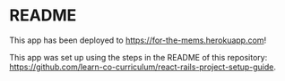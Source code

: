 # README

This app has been deployed to https://for-the-mems.herokuapp.com!

This app was set up using the steps in the README of this repository: https://github.com/learn-co-curriculum/react-rails-project-setup-guide.